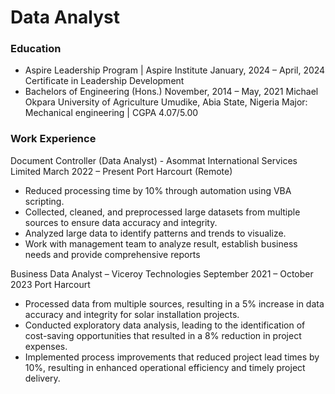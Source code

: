 # Data Analyst

### Education
- Aspire Leadership Program | Aspire Institute                                                                                                    January, 2024 – April, 2024
Certificate in Leadership Development
- Bachelors of Engineering (Hons.)                                                                                                                      November, 2014 – May, 2021
Michael Okpara University of Agriculture Umudike, Abia State, Nigeria
Major: Mechanical engineering | CGPA 4.07/5.00

### Work Experience
Document Controller (Data Analyst) - Asommat International Services Limited                                                        March 2022 – Present
Port Harcourt (Remote)
- Reduced processing time by 10% through automation using VBA scripting.
- Collected, cleaned, and preprocessed large datasets from multiple sources to ensure data accuracy and integrity.
- Analyzed large data to identify patterns and trends to visualize.
- Work with management team to analyze result, establish business needs and provide comprehensive reports 

Business Data Analyst – Viceroy Technologies                                                                                                September 2021 – October 2023 
Port Harcourt 
- Processed data from multiple sources, resulting in a 5% increase in data accuracy and integrity for solar installation projects.
- Conducted exploratory data analysis, leading to the identification of cost-saving opportunities that resulted in a 8% reduction in project expenses.
- Implemented process improvements that reduced project lead times by 10%, resulting in enhanced operational efficiency and timely project delivery.

